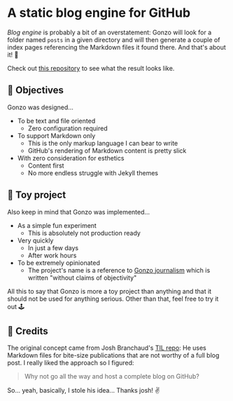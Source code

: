 # A static blog engine for GitHub

_Blog engine_ is probably a bit of an overstatement: Gonzo will look for a folder named `posts` in a given directory and will then generate a couple of index pages referencing the Markdown files it found there. And that's about it! :shrug:

Check out [this repository](https://github.com/mbauny/blog) to see what the result looks like.

## :dart: Objectives

Gonzo was designed...

-   To be text and file oriented
    -   Zero configuration required
-   To support Markdown only
    -   This is the only markup language I can bear to write
    -   GitHub's rendering of Markdown content is pretty slick
-   With zero consideration for esthetics
    -   Content first
    -   No more endless struggle with Jekyll themes

## :construction: Toy project

Also keep in mind that Gonzo was implemented...

-   As a simple fun experiment
    -   This is absolutely not production ready
-   Very quickly
    -   In just a few days
    -   After work hours
-   To be extremely opinionated
    -   The project's name is a reference to [Gonzo journalism](https://en.wikipedia.org/wiki/Gonzo_journalism) which is written "without claims of objectivity"

All this to say that Gonzo is more a toy project than anything and that it should not be used for anything serious. Other than that, feel free to try it out :joystick:

## :clap: Credits

The original concept came from Josh Branchaud's [TIL repo](https://github.com/jbranchaud/til): He uses Markdown files for bite-size publications that are not worthy of a full blog post. I really liked the approach so I figured:

> Why not go all the way and host a complete blog on GitHub?

So... yeah, basically, I stole his idea... Thanks josh! :v:
